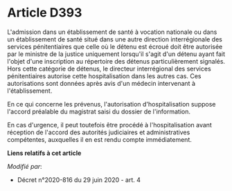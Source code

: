 # Article D393

L'admission dans un établissement de santé à vocation nationale ou dans un établissement de santé situé dans une autre
direction interrégionale des services pénitentiaires que celle où le détenu est écroué doit être autorisée par le ministre de
la justice uniquement lorsqu'il s'agit d'un détenu ayant fait l'objet d'une inscription au répertoire des détenus
particulièrement signalés. Hors cette catégorie de détenus, le directeur interrégional des services pénitentiaires autorise
cette hospitalisation dans les autres cas. Ces autorisations sont données après avis d'un médecin intervenant à
l'établissement.

En ce qui concerne les prévenus, l'autorisation d'hospitalisation suppose l'accord préalable du magistrat saisi du dossier de
l'information.

En cas d'urgence, il peut toutefois être procédé à l'hospitalisation avant réception de l'accord des autorités judiciaires et
administratives compétentes, auxquelles il en est rendu compte immédiatement.

**Liens relatifs à cet article**

_Modifié par_:

  - Décret n°2020-816 du 29 juin 2020 - art. 4
